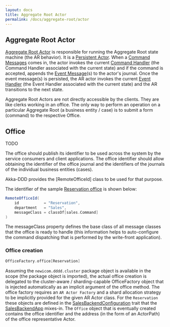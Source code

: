 ```yaml
---
layout: docs
title: Aggregate Root Actor
permalink: /docs/aggregate-root/actor
---
```


## Aggregate Root Actor

[Aggregate Root Actor]() is responsible for running the Aggregate Root state machine (the AR behavior). It is a [Persistent Actor]().
When a [Command Messages]() comes in, the actor invokes the current [Command Handler]() (the Command Handler associated with the current state) and if the command is accepted, appends the [Event Message]()(s) to the actor's journal. Once the event message(s) is persisted, the AR actor invokes the current [Event Handler]() (the Event Handler associated with the current state) and the AR transitions to the next state.

Aggregate Root Actors are not directly accessible by the clients. They are like clerks working in an office. The only way to perform an operation on a particular Aggregate Root (a business entity / case) is to submit a form (command) to the respective Office.

## <a name="Office"></a>Office

TODO

The office should publish its identifier to be used across the system by the service consumers and client applications.
The office identifier should allow obtaining the identifier of the office journal and the identifiers of the journals of the individual business entities (cases).

Akka-DDD provides the [RemoteOfficeId] class to be used for that purpose.

The identifier of the sample [Reservation office]() is shown below:

```scala
RemoteOfficeId(
    id           = "Reservation",
    department   = "Sales",
    messageClass = classOf[sales.Command]
)
```
  
The messageClass property defines the base class of all message classes that the office is ready to handle (this information helps to auto-configure the command dispatching that is performed by the write-front application).

### Office creation

```scala
OfficeFactory.office[Reservation]
```

Assuming the `newicom.dddd.cluster` package object is available in the scope (the package object is imported), the actual office creation is delegated to the cluster-aware / sharding-capable OfficeFactory object that is injected automatically as an implicit argument of the office method. The office factory requires an `AR Actor Factory` and a shard allocation strategy to be implicitly provided for the given AR Actor class. For the `Reservation` these objects are defined in the [SalesBackendConfiguration]() trait that the [SalesBackendApp]() mixes-in. The `Office` object that is eventually created contains the office identifier and the address (in the form of an ActorPath) of the office representative Actor.
